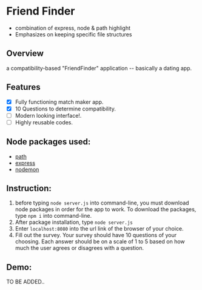 # Friend Finder
- combination of express, node & path highlight
- Emphasizes on keeping specific file structures

## Overview

a compatibility-based "FriendFinder" application -- basically a dating app.

## Features

- [x] Fully functioning match maker app. 
- [x] 10 Questions to determine compatibility.
- [ ] Modern looking interface!.
- [ ] Highly reusable codes.

## Node packages used:

* [path](https://www.npmjs.com/package/path)
* [express](https://www.npmjs.com/package/express)
* [nodemon](https://www.npmjs.com/package/nodemon) <dev only>

## Instruction:

1. before typing `node server.js` into command-line, you must download node packages in order for the app to work. To download the packages, type `npm i` into command-line.
2. After package installation, type `node server.js`
3. Enter `localhost:8080` into the url link of the browser of your choice.
4. Fill out the survey. Your survey should have 10 questions of your choosing. Each answer should be on a scale of 1 to 5 based on how much the user agrees or disagrees with a question.

## Demo:
TO BE ADDED..
